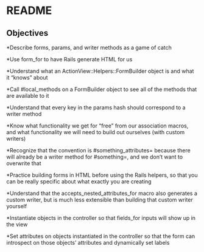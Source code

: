 # README

## Objectives

*Describe forms, params, and writer methods as a game of catch

*Use form_for to have Rails generate HTML for us

*Understand what an ActionView::Helpers::FormBuilder object is and what it “knows” about

*Call #local_methods on a FormBuilder object to see all of the methods that are available to it

*Understand that every key in the params hash should correspond to a writer method

*Know what functionality we get for “free” from our association macros, and what functionality we will need to build out ourselves (with custom writers)

*Recognize that the convention is #something_attributes= because there will already be a writer method for #something=, and we don’t want to overwrite that

*Practice building forms in HTML before using the Rails helpers, so that you can be really specific about what exactly you are creating

*Understand that the accepts_nested_attributes_for macro also generates a custom writer, but is much less extensible than building that custom writer yourself

*Instantiate objects in the controller so that fields_for inputs will show up in the view

*Set attributes on objects instantiated in the controller so that the form can introspect on those objects’ attributes and dynamically set labels
